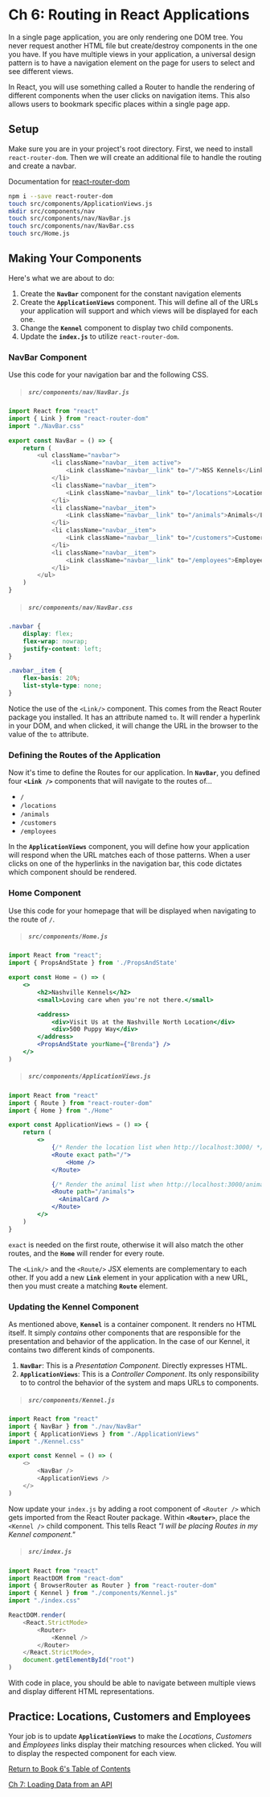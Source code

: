 # Ch 6: Routing in React Applications

In a single page application, you are only rendering one DOM tree. You never request another HTML file but create/destroy components in the one you have. If you have multiple views in your application, a universal design pattern is to have a navigation element on the page for users to select and see different views.

In React, you will use something called a Router to handle the rendering of different components when the user clicks on navigation items. This also allows users to bookmark specific places within a single page app.

## Setup

Make sure you are in your project's root directory. First, we need to install `react-router-dom`. Then we will create an additional file to handle the routing and create a navbar.

Documentation for [react-router-dom](https://reactrouter.com/web/guides/quick-start)

```sh
npm i --save react-router-dom
touch src/components/ApplicationViews.js
mkdir src/components/nav
touch src/components/nav/NavBar.js
touch src/components/nav/NavBar.css
touch src/Home.js
```

## Making Your Components

Here's what we are about to do:

1. Create the **`NavBar`** component for the constant navigation elements
1. Create the **`ApplicationViews`** component. This will define all of the URLs your application will support and which views will be displayed for each one.
1. Change the **`Kennel`** component to display two child components.
1. Update the **`index.js`** to utilize `react-router-dom`.

### NavBar Component

Use this code for your navigation bar and the following CSS.

> ##### `src/components/nav/NavBar.js`

```js
import React from "react"
import { Link } from "react-router-dom"
import "./NavBar.css"

export const NavBar = () => {
    return (
        <ul className="navbar">
            <li className="navbar__item active">
                <Link className="navbar__link" to="/">NSS Kennels</Link>
            </li>
            <li className="navbar__item">
                <Link className="navbar__link" to="/locations">Locations</Link>
            </li>
            <li className="navbar__item">
                <Link className="navbar__link" to="/animals">Animals</Link>
            </li>
            <li className="navbar__item">
                <Link className="navbar__link" to="/customers">Customers</Link>
            </li>
            <li className="navbar__item">
                <Link className="navbar__link" to="/employees">Employees</Link>
            </li>
        </ul>
    )
}
```

> ##### `src/components/nav/NavBar.css`

```css
.navbar {
    display: flex;
    flex-wrap: nowrap;
    justify-content: left;
}

.navbar__item {
    flex-basis: 20%;
    list-style-type: none;
}
```

Notice the use of the `<Link/>` component. This comes from the React Router package you installed. It has an attribute named `to`. It will render a hyperlink in your DOM, and when clicked, it will change the URL in the browser to the value of the `to` attribute.

### Defining the Routes of the Application

Now it's time to define the Routes for our application. In **`NavBar`**, you defined four **`<Link />`** components that will navigate to the routes of...

* `/`
* `/locations`
* `/animals`
* `/customers`
* `/employees`

In the **`ApplicationViews`** component, you will define how your application will respond when the URL matches each of those patterns. When a user clicks on one of the hyperlinks in the navigation bar, this code dictates which component should be rendered.

### Home Component

Use this code for your homepage that will be displayed when navigating to the route of `/`.

> ##### `src/components/Home.js`
```jsx
import React from "react";
import { PropsAndState } from './PropsAndState'

export const Home = () => (
    <>
        <h2>Nashville Kennels</h2>
        <small>Loving care when you're not there.</small>

        <address>
            <div>Visit Us at the Nashville North Location</div>
            <div>500 Puppy Way</div>
        </address>
        <PropsAndState yourName={"Brenda"} />
    </>
)
```

> ##### `src/components/ApplicationViews.js`

```jsx
import React from "react"
import { Route } from "react-router-dom"
import { Home } from "./Home"

export const ApplicationViews = () => {
    return (
        <>
            {/* Render the location list when http://localhost:3000/ */}
            <Route exact path="/">
                <Home />
            </Route>

            {/* Render the animal list when http://localhost:3000/animals */}
            <Route path="/animals">
              <AnimalCard />
            </Route>
        </>
    )
}
```

`exact` is needed on the first route, otherwise it will also match the other routes, and the **`Home`** will render for every route.

The `<Link/>` and the `<Route/>` JSX elements are complementary to each other. If you add a new **`Link`** element in your application with a new URL, then you must create a matching **`Route`** element.

### Updating the Kennel Component

As mentioned above, **`Kennel`** is a container component. It renders no HTML itself. It simply *contains* other components that are responsible for the presentation and behavior of the application. In the case of our Kennel, it contains two different kinds of components.

1. **`NavBar`**: This is a _Presentation Component_. Directly expresses HTML.
2. **`ApplicationViews`**: This is a _Controller Component_. Its only responsibility to to control the behavior of the system and maps URLs to components.

> ##### `src/components/Kennel.js`

```js
import React from "react"
import { NavBar } from "./nav/NavBar"
import { ApplicationViews } from "./ApplicationViews"
import "./Kennel.css"

export const Kennel = () => (
    <>
        <NavBar />
        <ApplicationViews />
    </>
)
```

Now update your `index.js` by adding a root component of `<Router />` which gets imported from the React Router package. Within **`<Router>`**, place the `<Kennel />` child component. This tells React *"I will be placing Routes in my Kennel component."*

> ##### `src/index.js`

```js
import React from "react"
import ReactDOM from "react-dom"
import { BrowserRouter as Router } from "react-router-dom"
import { Kennel } from "./components/Kennel.js"
import "./index.css"

ReactDOM.render(
    <React.StrictMode>
        <Router>
            <Kennel />
        </Router>
    </React.StrictMode>,
    document.getElementById("root")
)
```

With code in place, you should be able to navigate between multiple views and display different HTML representations.

## Practice: Locations, Customers and Employees

Your job is to update **`ApplicationViews`** to make the _Locations_, _Customers_ and _Employees_ links display their matching resources when clicked. You will to display the respected component for each view.

[Return  to Book 6's Table of Contents](../README.md)

[Ch 7: Loading Data from an API](./REACT_LOADING_DATA.md)